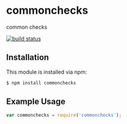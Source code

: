 # commonchecks

common checks

[![build status](https://secure.travis-ci.org/walidsa3d/commonchecks.png)](http://travis-ci.org/walidsa3d/commonchecks)

## Installation

This module is installed via npm:

``` bash
$ npm install commonchecks
```

## Example Usage

``` js
var commonchecks = require('commonchecks');
```

